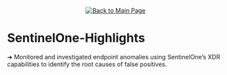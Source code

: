 <p align="center">
  <a href="https://github.com/Samuel-Cavada" target="_blank">
    <img src="https://img.shields.io/badge/Back_to_Main_Page-000000?style=for-the-badge&logo=github&logoColor=white" alt="Back to Main Page"/>
  </a>
</p>

# SentinelOne-Highlights

➜ Monitored and investigated endpoint anomalies using SentinelOne’s XDR capabilities to identify the root causes of false positives.
